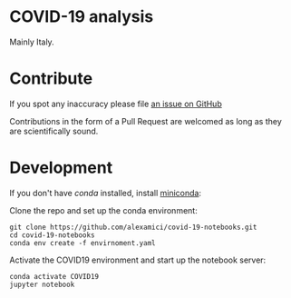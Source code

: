 # COVID-19 analysis

Mainly Italy.

# Contribute

If you spot any inaccuracy please file [an issue on GitHub](https://github.com/alexamici/covid-19-notebooks/issues)

Contributions in the form of a Pull Request are welcomed as long as they are scientifically sound.

# Development

If you don't have *conda* installed, install [miniconda](https://docs.conda.io/projects/conda/en/latest/user-guide/install/): 

Clone the repo and set up the conda environment:

```
git clone https://github.com/alexamici/covid-19-notebooks.git
cd covid-19-notebooks
conda env create -f envirnoment.yaml
```

Activate the COVID19 environment and start up the notebook server:

```
conda activate COVID19
jupyter notebook
```